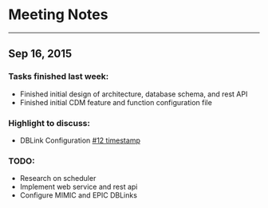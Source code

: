 # Meeting Notes
---
## Sep 16, 2015
### Tasks finished last week:
* Finished initial design of architecture, database schema, and rest API
* Finished initial CDM feature and function configuration file

### Highlight to discuss:
* DBLink Configuration [#12 timestamp](../issues/12)

### TODO:
* Research on scheduler
* Implement web service and rest api
* Configure MIMIC and EPIC DBLinks